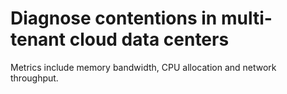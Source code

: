 # Diagnose contentions in multi-tenant cloud data centers
Metrics include memory bandwidth, CPU allocation and network throughput. <b>
